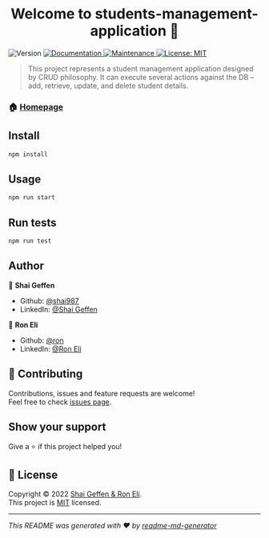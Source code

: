 <h1 align="center">Welcome to students-management-application 👋</h1>
<p>
  <img alt="Version" src="https://img.shields.io/badge/version-1.0.0-blue.svg?cacheSeconds=2592000" />
  <a href="https://github.com/shai987/Students-Management-Application#readme" target="_blank">
    <img alt="Documentation" src="https://img.shields.io/badge/documentation-yes-brightgreen.svg" />
  </a>
  <a href="https://github.com/shai987/Students-Management-Application/graphs/commit-activity" target="_blank">
    <img alt="Maintenance" src="https://img.shields.io/badge/Maintained%3F-yes-green.svg" />
  </a>
  <a href="https://github.com/shai987/Students-Management-Application/blob/master/LICENSE" target="_blank">
    <img alt="License: MIT" src="https://img.shields.io/github/license/shai987/students-management-application" />
  </a>
</p>

> This project represents a student management application designed by CRUD philosophy. It can execute several actions against the DB – add, retrieve, update, and delete student details.

### 🏠 [Homepage](https://github.com/shai987/Students-Management-Application#readme)

## Install

```sh
npm install
```

## Usage

```sh
npm run start
```

## Run tests

```sh
npm run test
```

## Author

👤 **Shai Geffen**

* Github: [@shai987](https://github.com/shai987)
* LinkedIn: [@Shai Geffen](https://linkedin.com/in/shai-geffen-24373721a)

👤 **Ron Eli**

* Github: [@ron](https://github.com/)
* LinkedIn: [@Ron Eli](https://linkedin.com/in/ron-eli-ba47a9226)


## 🤝 Contributing

Contributions, issues and feature requests are welcome!<br />Feel free to check [issues page](https://github.com/shai987/Students-Management-Application/issues).

## Show your support

Give a ⭐️ if this project helped you!

## 📝 License

Copyright © 2022 [Shai Geffen & Ron Eli](https://github.com/shai987).<br />
This project is [MIT](https://github.com/shai987/Students-Management-Application/blob/master/LICENSE) licensed.

***
_This README was generated with ❤️ by [readme-md-generator](https://github.com/kefranabg/readme-md-generator)_
